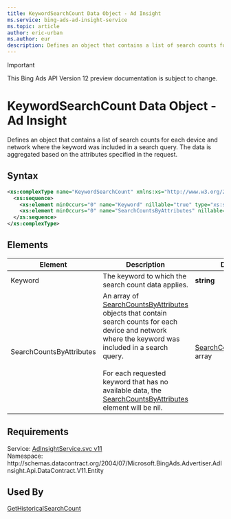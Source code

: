 ```yaml
---
title: KeywordSearchCount Data Object - Ad Insight
ms.service: bing-ads-ad-insight-service
ms.topic: article
author: eric-urban
ms.author: eur
description: Defines an object that contains a list of search counts for each device and network where the keyword was included in a search query.
---
```

> [!IMPORTANT]
> This Bing Ads API Version 12 preview documentation is subject to change.

# KeywordSearchCount Data Object - Ad Insight
Defines an object that contains a list of search counts for each device and network where the keyword was included in a search query. The data is aggregated based on the attributes specified in the request.

## Syntax
```xml
<xs:complexType name="KeywordSearchCount" xmlns:xs="http://www.w3.org/2001/XMLSchema">
  <xs:sequence>
    <xs:element minOccurs="0" name="Keyword" nillable="true" type="xs:string" />
    <xs:element minOccurs="0" name="SearchCountsByAttributes" nillable="true" type="tns:ArrayOfSearchCountsByAttributes" />
  </xs:sequence>
</xs:complexType>
```

## <a name="elements"></a>Elements

|Element|Description|Data Type|
|-----------|---------------|-------------|
|<a name="keyword"></a>Keyword|The keyword to which the search count data applies.|**string**|
|<a name="searchcountsbyattributes"></a>SearchCountsByAttributes|An array of [SearchCountsByAttributes](../ad-insight-service/searchcountsbyattributes.md) objects that contain search counts for each device and network where the keyword was included in a search query.<br /><br />For each requested keyword that has no available data, the [SearchCountsByAttributes](../ad-insight-service/searchcountsbyattributes.md) element will be nil.|[SearchCountsByAttributes](searchcountsbyattributes.md) array|

## Requirements
Service: [AdInsightService.svc v11](https://adinsight.api.bingads.microsoft.com/Api/Advertiser/AdInsight/v11/AdInsightService.svc)  
Namespace: http\://schemas.datacontract.org/2004/07/Microsoft.BingAds.Advertiser.AdInsight.Api.DataContract.V11.Entity  

## Used By
[GetHistoricalSearchCount](gethistoricalsearchcount.md)  
